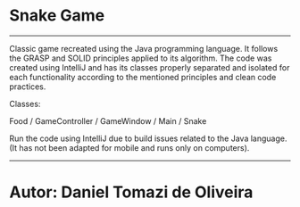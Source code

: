 # Snake Game
*****
Classic game recreated using the Java programming language. It follows the GRASP and SOLID principles applied to its algorithm. The code was created using IntelliJ and has its classes properly separated and isolated for each functionality according to the mentioned principles and clean code practices.

Classes:

Food / GameController / GameWindow / Main / Snake

Run the code using IntelliJ due to build issues related to the Java language. (It has not been adapted for mobile and runs only on computers).
***
# Autor: Daniel Tomazi de Oliveira
